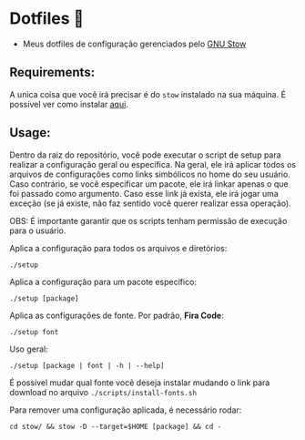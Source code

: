# Dotfiles :open_file_folder:

- Meus dotfiles de configuração gerenciados pelo [GNU Stow](https://www.gnu.org/software/stow/manual/stow.html)

## Requirements:
A unica coisa que você irá precisar é do `stow` instalado na sua máquina. É possível ver como instalar [aqui](https://github.com/aspiers/stow/blob/master/INSTALL.md).

## Usage:
Dentro da raiz do repositório, você pode executar o script de setup para realizar a configuração geral ou específica. Na geral, ele irá aplicar todos os arquivos de configurações como links simbólicos no home do seu usuário. Caso contrário, se você especificar um pacote, ele irá linkar apenas o que foi passado como argumento. Caso esse link já exista, ele irá jogar uma exceção (se já existe, não faz sentido você querer realizar essa operação).

OBS: É importante garantir que os scripts tenham permissão de execução para o usuário.

Aplica a configuração para todos os arquivos e diretórios:
```
./setup 
```

Aplica a configuração para um pacote específico:
```
./setup [package]
```

Aplica as configurações de fonte. Por padrão, **Fira Code**:
```
./setup font
```

Uso geral:
```
./setup [package | font | -h | --help]
```

É possível mudar qual fonte você deseja instalar mudando o link para download no arquivo `./scripts/install-fonts.sh`

Para remover uma configuração aplicada, é necessário rodar:
```
cd stow/ && stow -D --target=$HOME [package] && cd -
```

